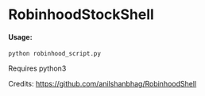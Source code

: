 # RobinhoodStockShell

#### Usage:
``python robinhood_script.py``

Requires python3

Credits:
https://github.com/anilshanbhag/RobinhoodShell

